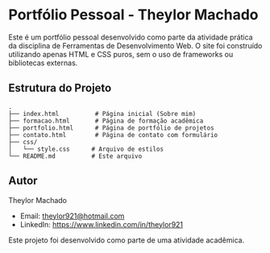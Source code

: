# Portfólio Pessoal - Theylor Machado

Este é um portfólio pessoal desenvolvido como parte da atividade prática da disciplina de Ferramentas de Desenvolvimento Web. O site foi construído utilizando apenas HTML e CSS puros, sem o uso de frameworks ou bibliotecas externas.

## Estrutura do Projeto

```
.
├── index.html          # Página inicial (Sobre mim)
├── formacao.html       # Página de formação acadêmica
├── portfolio.html      # Página de portfólio de projetos
├── contato.html        # Página de contato com formulário
├── css/
│   └── style.css      # Arquivo de estilos
└── README.md          # Este arquivo
```

## Autor

Theylor Machado
- Email: theylor921@hotmail.com
- LinkedIn: https://www.linkedin.com/in/theylor921

Este projeto foi desenvolvido como parte de uma atividade acadêmica.
